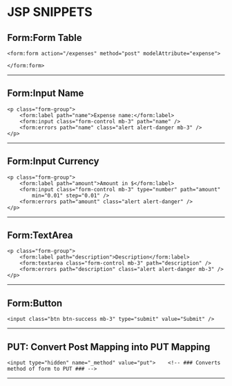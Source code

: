 # JSP SNIPPETS

## Form:Form Table
```
<form:form action="/expenses" method="post" modelAttribute="expense">

</form:form>
```

------------------------------------

## Form:Input Name
```
<p class="form-group">
    <form:label path="name">Expense name:</form:label>
    <form:input class="form-control mb-3" path="name" />
    <form:errors path="name" class="alert alert-danger mb-3" />
</p>
```

-------------------------------------

## Form:Input Currency
```
<p class="form-group">
    <form:label path="amount">Amount in $</form:label>
    <form:input class="form-control mb-3" type="number" path="amount"
        min="0.01" step="0.01" />
    <form:errors path="amount" class="alert alert-danger" />
</p>
```

-------------------------------------

## Form:TextArea
```
<p class="form-group">
    <form:label path="description">Description</form:label>
    <form:textarea class="form-control mb-3" path="description" />
    <form:errors path="description" class="alert alert-danger mb-3" />
</p>
```

-------------------------------------

## Form:Button
```
<input class="btn btn-success mb-3" type="submit" value="Submit" />
```

-------------------------------------

## PUT: Convert Post Mapping into PUT Mapping
```
<input type="hidden" name="_method" value="put">	<!-- ### Converts method of form to PUT ### -->
```

-------------------------------------